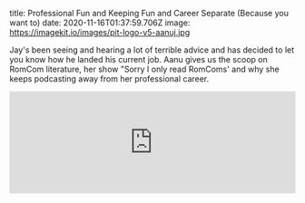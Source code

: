 title: Professional Fun and Keeping Fun and Career Separate (Because you want to)
date: 2020-11-16T01:37:59.706Z
image: https://imagekit.io/images/pit-logo-v5-aanuj.jpg

Jay's been seeing and hearing a lot of terrible advice and has decided to let you know how he landed his current job. Aanu gives us the scoop on RomCom literature, her show "Sorry I only read RomComs' and why she keeps podcasting away from her professional career.

<iframe width="100%" height="180" frameborder="no" scrolling="no" seamless src="https://share.transistor.fm/e/bf7ca32e"></iframe>
